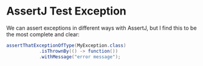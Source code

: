 # AssertJ Test Exception

We can assert exceptions in different ways with AssertJ, but I find this to be the most complete and clear:

```java
assertThatExceptionOfType(MyException.class)
            .isThrownBy(() -> function())
            .withMessage("error message");
```